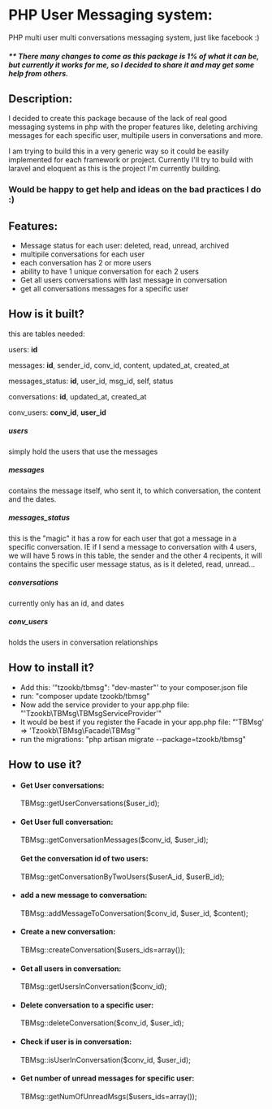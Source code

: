 <h1>PHP User Messaging system:</h1>
PHP multi user multi conversations messaging system, just like facebook :)

<h5>** There many changes to come as this package is 1% of what it can be, but currently it works for me, so I decided to share it and may get some help from others.</h5>

<h2>Description:</h2>
I decided to create this package because of the lack of real good messaging systems in php with the proper features like, deleting archiving messages for each specific user, multipile users in conversations and more.

I am trying to build this in a very generic way so it could be easilly implemented for each framework or project.
Currently I'll try to build with laravel and eloquent as this is the project I'm currently building.

<h3>Would be happy to get help and ideas on the bad practices I do :)</h3>

<h2>Features:</h2>
<ul>
<li>Message status for each user: deleted, read, unread, archived</li>
<li>multipile conversations for each user</li>
<li>each conversation has 2 or more users</li>
<li>ability to have 1 unique conversation for each 2 users</li>
<li>Get all users conversations with last message in conversation</li>
<li>get all conversations messages for a specific user</li>
</ul>


<h2>How is it built?</h2>
this are tables needed:

users: <b>id</b>

messages: <b>id</b>, sender_id, conv_id, content, updated_at, created_at

messages_status: <b>id</b>, user_id, msg_id, self, status

conversations: <b>id</b>, updated_at, created_at

conv_users: <b>conv_id</b>, <b>user_id</b>



<h5>users</h5>
simply hold the users that use the messages

<h5>messages</h5>
contains the message itself, who sent it, to which conversation, the content and the dates.

<h5>messages_status</h5>
this is the "magic" it has a row for each user that got a message in a specific conversation. IE if I send a message to conversation with 4 users, we will have 5 rows in this table, the sender and the other 4 recipents, it will contains the specific user message status, as is it deleted, read, unread...

<h5>conversations</h5>
currently only has an id, and dates

<h5>conv_users</h5>
holds the users in conversation relationships 

<h2>How to install it?</h2>
<ul>
<li>Add this: '"tzookb/tbmsg": "dev-master"' to your composer.json file</li>
<li>run: "composer update tzookb/tbmsg"</li>
<li>Now add the service provider to your app.php file: "'Tzookb\TBMsg\TBMsgServiceProvider'"</li>
<li>It would be best if you register the Facade in your app.php file: "'TBMsg' => 'Tzookb\TBMsg\Facade\TBMsg'"</li>
<li>run the migrations:  "php artisan migrate --package=tzookb/tbmsg"
</ul>

<h2>How to use it?</h2>
<ul>
<li><h4>Get User conversations:</h4>
TBMsg::getUserConversations($user_id);
</li>

<li><h4>Get User full conversation:</h4>
TBMsg::getConversationMessages($conv_id, $user_id);
</li

<li><h4>Get the conversation id of two users:</h4>
TBMsg::getConversationByTwoUsers($userA_id, $userB_id);
</li>

<li><h4>add a new message to conversation:</h4>
TBMsg::addMessageToConversation($conv_id, $user_id, $content);
</li>

<li><h4>Create a new conversation:</h4>
TBMsg::createConversation($users_ids=array());
</li>

<li><h4>Get all users in conversation:</h4>
TBMsg::getUsersInConversation($conv_id);
</li>

<li><h4>Delete conversation to a specific user:</h4>
TBMsg::deleteConversation($conv_id, $user_id);
</li>

<li><h4>Check if user is in conversation:</h4>
TBMsg::isUserInConversation($conv_id, $user_id);
</li>

<li><h4>Get number of unread messages for specific user:</h4>
TBMsg::getNumOfUnreadMsgs($users_ids=array());
</li>
</ul>
